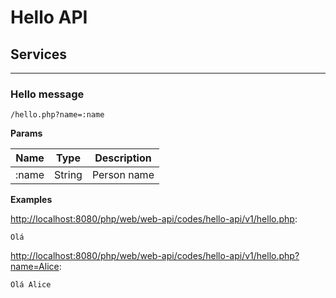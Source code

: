 # Hello API

## Services
---

### Hello message

```
/hello.php?name=:name
```

**Params**

| Name | Type | Description |
|-|-|-|
| :name | String | Person name |

**Examples**

[http://localhost:8080/php/web/web-api/codes/hello-api/v1/hello.php](http://localhost:8080/php/web/web-api/codes/hello-api/v1/hello.php):

```
Olá 
```

[http://localhost:8080/php/web/web-api/codes/hello-api/v1/hello.php?name=Alice](http://localhost:8080/php/web/web-api/codes/hello-api/v1/hello.php?name=Alice):

```
Olá Alice
```
